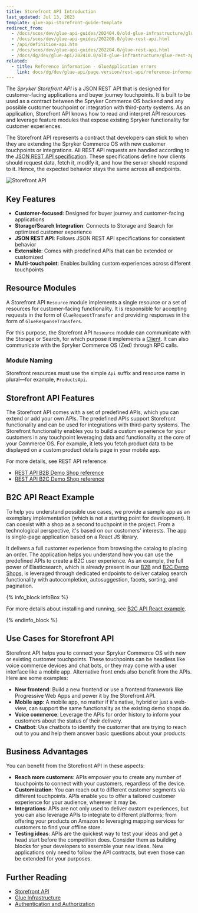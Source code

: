 ```yaml
---
title: Storefront API Introduction
last_updated: Jul 13, 2023
template: glue-api-storefront-guide-template
redirect_from:
  - /docs/scos/dev/glue-api-guides/202404.0/old-glue-infrastructure/glue-rest-api.html
  - /docs/scos/dev/glue-api-guides/202200.0/glue-rest-api.html
  - /api/definition-api.htm
  - /docs/scos/dev/glue-api-guides/202204.0/glue-rest-api.html
  - /docs/dg/dev/glue-api/202410.0/old-glue-infrastructure/glue-rest-api
related:
  - title: Reference information - GlueApplication errors
    link: docs/dg/dev/glue-api/page.version/rest-api/reference-information-glueapplication-errors.html
---
```


The *Spryker Storefront API* is a JSON REST API that is designed for customer-facing applications and buyer journey touchpoints. It is built to be used as a contract between the Spryker Commerce OS backend and any possible customer touchpoint or integration with third-party systems. As an application, Storefront API knows how to read and interpret API resources and leverage feature modules that expose existing Spryker functionality for customer experiences.

The Storefront API represents a contract that developers can stick to when they are extending the Spryker Commerce OS with new customer touchpoints or integrations. All REST API requests are handled according to the [JSON REST API specification](https://jsonapi.org/). These specifications define how clients should request data, fetch it, modify it, and how the server should respond to it. Hence, the expected behavior stays the same across all endpoints.

![Storefront API](https://spryker.s3.eu-central-1.amazonaws.com/docs/Glue+API/Glue+REST+API/glue-rest-api.jpg)

## Key Features

- **Customer-focused**: Designed for buyer journey and customer-facing applications
- **Storage/Search Integration**: Connects to Storage and Search for optimized customer experience
- **JSON REST API**: Follows JSON REST API specifications for consistent behavior
- **Extensible**: Comes with predefined APIs that can be extended or customized
- **Multi-touchpoint**: Enables building custom experiences across different touchpoints

## Resource Modules

A Storefront API `Resource` module implements a single resource or a set of resources for customer-facing functionality. It is responsible for accepting requests in the form of `GlueRequestTransfer` and providing responses in the form of `GlueResponseTransfers`. 

For this purpose, the Storefront API `Resource` module can communicate with the Storage or Search, for which purpose it implements a [Client](/docs/dg/dev/backend-development/client/client.html). It can also communicate with the Spryker Commerce OS (Zed) through RPC calls.

### Module Naming

Storefront resources must use the simple `Api` suffix and resource name in plural—for example, `ProductsApi`.

## Storefront API Features

The Storefront API comes with a set of predefined APIs, which you can extend or add your own APIs. The predefined APIs support Storefront functionality and can be used for integrations with third-party systems. The Storefront functionality enables you to build a custom experience for your customers in any touchpoint leveraging data and functionality at the core of your Commerce OS. For example, it lets you fetch product data to be displayed on a custom product details page in your mobile app.

For more details, see REST API reference:

- [REST API B2B Demo Shop reference](/docs/dg/dev/glue-api/latest/rest-api/rest-api-b2b-demo-shop-reference.html)
- [REST API B2C Demo Shop reference](/docs/dg/dev/glue-api/latest/rest-api/rest-api-b2c-demo-shop-reference.html)

## B2C API React Example

To help you understand possible use cases, we provide a sample app as an exemplary implementation (which is not a starting point for development). It can coexist with a shop as a second touchpoint in the project. From a technological perspective, it's based on our customers' interests. The app is single-page application based on a React JS library.

It delivers a full customer experience from browsing the catalog to placing an order. The application helps you understand how you can use the predefined APIs to create a B2C user experience. As an example, the full power of Elasticsearch, which is already present in our [B2B](/docs/about/all/b2b-suite.html) and [B2C Demo Shops](/docs/about/all/b2c-suite.html), is leveraged through dedicated endpoints to deliver catalog search functionality with autocompletion, autosuggestion, facets, sorting, and pagination.

{% info_block infoBox %}

For more details about installing and running, see [B2C API React example](/docs/dg/dev/glue-api/latest/glue-api-tutorials/b2c-api-react-example/b2c-api-react-example.html).

{% endinfo_block %}

## Use Cases for Storefront API

Storefront API helps you to connect your Spryker Commerce OS with new or existing customer touchpoints. These touchpoints can be headless like voice commerce devices and chat bots, or they may come with a user interface like a mobile app. Alternative front ends also benefit from the APIs. Here are some examples:

- **New frontend**: Build a new frontend or use a frontend framework like Progressive Web Apps and power it by the Storefront API.
- **Mobile app**: A mobile app, no matter if it's native, hybrid or just a web-view, can support the same functionality as the existing demo shops do.
- **Voice commerce**: Leverage the APIs for order history to inform your customers about the status of their delivery.
- **Chatbot**: Use chatbots to identify the customer that are trying to reach out to you and help them answer basic questions about your products.

## Business Advantages

You can benefit from the Storefront API in these aspects:

- **Reach more customers**: APIs empower you to create any number of touchpoints to connect with your customers, regardless of the device.
- **Customization**: You can reach out to different customer segments via different touchpoints. APIs enable you to offer a tailored customer experience for your audience, wherever it may be.
- **Integrations**: APIs are not only used to deliver custom experiences, but you can also leverage APIs to integrate to different platforms; from offering your products on Amazon to leveraging mapping services for customers to find your offline store.
- **Testing ideas**: APIs are the quickest way to test your ideas and get a head start before the competition does. Consider them as building blocks for your developers to assemble your new ideas. New applications only need to follow the API contracts, but even those can be extended for your purposes.

## Further Reading

- [Storefront API](/docs/integrations/spryker-glue-api/storefront-api/storefront-api.html)
- [Glue Infrastructure](/docs/dg/dev/glue-api/latest/rest-api/glue-infrastructure.html)
- [Authentication and Authorization](/docs/integrations/spryker-glue-api/getting-started-with-apis/authentication-and-authorization.html)
